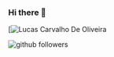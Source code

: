 ### Hi there 👋




<!--
**lucasC-deOliveira/lucasC-deOliveira** is a ✨ _special_ ✨ repository because its `README.md` (this file) appears on your GitHub profile.

Here are some ideas to get you started:

- 🔭 I’m currently working on ...
- 🌱 I’m currently learning ...
- 👯 I’m looking to collaborate on ...
- 🤔 I’m looking for help with ...
- 💬 Ask me about ...
- 📫 How to reach me: ...
- 😄 Pronouns: ...
- ⚡ Fun fact: ...
-->

[![Lucas Carvalho De Oliveira](https://github-readme-stats.vercel.app/api?username=lucasC-deOliveira&show_icons=true&theme=radical)

![github followers](https://img.shields.io/github/followers/lucasC-deOliveira?style=social)
